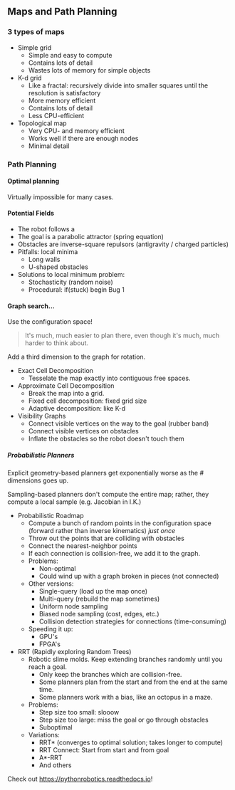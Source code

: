 ## Maps and Path Planning

### 3 types of maps

* Simple grid
	* Simple and easy to compute
	* Contains lots of detail
	* Wastes lots of memory for simple objects
* K-d grid
	* Like a fractal: recursively divide into smaller squares until the resolution is satisfactory
	* More memory efficient
	* Contains lots of detail
	* Less CPU-efficient
* Topological map
	* Very CPU- and memory efficient
	* Works well if there are enough nodes
	* Minimal detail

### Path Planning

#### Optimal planning
Virtually impossible for many cases.

#### Potential Fields

* The robot follows a 
* The goal is a parabolic attractor (spring equation)
* Obstacles are inverse-square repulsors (antigravity / charged particles)
* Pitfalls: local minima
	* Long walls
	* U-shaped obstacles
* Solutions to local minimum problem:
	* Stochasticity (random noise)
	* Procedural: if(stuck) begin Bug 1

#### Graph search...

Use the configuration space!

> It's much, much easier to plan there, even though it's much, much harder to think about.

Add a third dimension to the graph for rotation.

* Exact Cell Decomposition
	* Tesselate the map exactly into contiguous free spaces.
* Approximate Cell Decomposition
	* Break the map into a grid.
	* Fixed cell decomposition: fixed grid size
	* Adaptive decomposition: like K-d
* Visibility Graphs
	* Connect visible vertices on the way to the goal (rubber band)
	* Connect visible vertices on obstacles
	* Inflate the obstacles so the robot doesn't touch them

##### Probabilistic Planners

Explicit geometry-based planners get exponentially worse as the # dimensions goes up.

Sampling-based planners don't compute the entire map; rather, they compute a local sample (e.g. Jacobian in I.K.)

* Probabilistic Roadmap
	* Compute a bunch of random points in the configuration space (forward rather than inverse kinematics) *just once*
	* Throw out the points that are colliding with obstacles
	* Connect the nearest-neighbor points
	* If each connection is collision-free, we add it to the graph.
	* Problems:
		* Non-optimal
		* Could wind up with a graph broken in pieces (not connected)
	* Other versions:
		* Single-query (load up the map once)
		* Multi-query (rebuild the map sometimes)
		* Uniform node sampling
		* Biased node sampling (cost, edges, etc.)
		* Collision detection strategies for connections (time-consuming)
	* Speeding it up:
		* GPU's
		* FPGA's
* RRT (Rapidly exploring Random Trees)
	* Robotic slime molds. Keep extending branches randomly until you reach a goal.
		* Only keep the branches which are collision-free.
		* Some planners plan from the start and from the end at the same time.
		* Some planners work with a bias, like an octopus in a maze.
	* Problems:
		* Step size too small: slooow
		* Step size too large: miss the goal or go through obstacles
		* Suboptimal
	* Variations:
		* RRT\* (converges to optimal solution; takes longer to compute)
		* RRT Connect: Start from start and from goal
		* A\*-RRT
		* And others

Check out https://pythonrobotics.readthedocs.io!